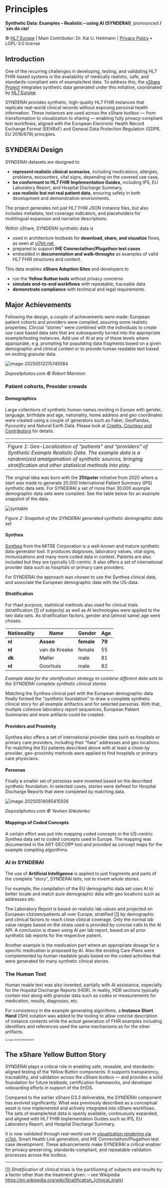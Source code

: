 # Principles
**Synthetic Data: Examples – Realistic – using AI (SYNDERAI)**, pronounced **/ˈsɪn.də.raɪ/**

© [HL7 Europe](https://hl7europe.org) | Main Contributor: Dr. Kai U. Heitmann | [Privacy Policy](https://hl7europe.eu/privacy-policy-for-hl7-europe/) • LGPL-3.0 license

## Introduction

One of the recurring challenges in developing, testing, and validating HL7 FHIR-based systems is the availability of medically realistic, safe, and standards-compliant sets of example/test data. To address this, the [xShare Project](https://xshare-project.eu) integrates synthetic data generated under this initiative, coordinated by [HL7 Europe](https://hl7europe.org).

SYNDERAI provides synthetic, high-quality HL7 FHIR instances that replicate real-world clinical records without exposing personal health information. These instances are used across the xShare toolbox — from transformation to visualization to sharing — enabling fully privacy-compliant test workflows, aligned with the European Electronic Health Record Exchange Format (EEHRxF) and General Data Protection Regulation (GDPR, EU 2016/679) principles.

## SYNDERAI Design

SYNDERAI datasets are designed to

- **represent realistic clinical scenarios**, including medications, allergies, problems, encounters, vital signs, depending on the covered use case,
- **be conformant to HL7 FHIR Implementation Guides**, including IPS, EU Laboratory Report, and Hospital Discharge Summary,
- **use realistic but not real patient data**, ensuring safety in both development and demonstration environments.

The project generates not just HL7 FHIR JSON instance files, but also includes metadata, test coverage indicators, and placeholders for multilingual expansion and narrative descriptions. 

Within xShare, SYNDERAI synthetic data is

- used in architecture testbeds for **download, share, and visualize** flows, as seen at [vi7eti.net](https://vi7eti.net),
- prepared to support **IHE Connectathon/Plugathon test cases**
- embedded in **documentation and walk-throughs** as examples of valid HL7 FHIR structures and content.

This data enables **xShare Adoption Sites** and developers to

- run the **Yellow Button tools** without privacy concerns
- **simulate end-to-end workflows** with repeatable, traceable data
- **demonstrate compliance** with technical and legal requirements.

## Major Achievements

Following the design, a couple of achievements were made: European patient cohorts and providers were compiled, assuring some realistic properties. Clincial "stories" were combined with the individuals to create use case based data sets that are subsequently turned into the appropriate example/testing instances. Add use of AI at any of these levels where appropriate, e.g. prompting for populating data fragments based on a given demographic and clinical context or to provide human readable text based on exsting granular data.  

![image-20250512215745584](img/eufam.png)

*Depositphotos.com © Robert Marmion*

### Patient cohorts, Provider crowds

#### Demographics

Large collections of synthetic human names residing in Europe with gender, language, birthdate and age, nationality, home address and geo coordinates were created using a couple of generators such as Faker, GeoPandas, Pycountry and Natural Earth Data. Please look at [Credits, Courtesy and Contributors](CCC.md) for details. 

| <img src="img/europe_marked_points_styled-cropped.png" alt="EUSY" style="zoom:15%;" /> |
| ------------------------------------------------------------ |
| *Figure 1: Geo-Localization of “patients” and  “providers” of Synthetic Example Realistic Data. The  example data is a randomized amalgamation of synthetic sources, bringing  stratification and other statistical methods into play.* |

The original idea was born with the **25tipster** initiative from 2020 where a start was made to generate 25.000 International Patient Summary (IPS) synthetic data sets. For SYNDERAI a set of more than 30.000 example demographic data sets were compiled. See the table below for an example snapshot of the data.

![syntable](img/syntable.png)

*Figure 2: Snapshot of the SYNDERAI generated synthetic demographic data set*

#### Synthea

[Synthea](https://synthetichealth.github.io/synthea/) from the MITRE Corporation is a well-known and mature synthetic data generator tool. It produces diagnoses, laboratory values, vital signs, immunizations and many more coded data in context. Patients are also included but they are typically US-centric. It also offers a set of international provider data such as hospitals or primary care providers.

For SYNDERAI the approach was chosen to use the Synthea clinical data, and associate the European demographic data with the US-data.

#### Stratification

For thast purpose, statistical methods also used for clinical trials (stratification [[1](#_ftn1)] of subjects) as well as AI technologies were applied to the two data sets. As stratification factors, gender and (almost same) age were chosen. 

| Nationality | Name          | Gender     | Age    |
| ----------- | ------------- | ---------- | ------ |
| **nl**      | **Assen**     | **female** | **79** |
| **nl**      | van de Kreeke | female     | 55     |
| **dk**      | Møller        | male       | 81     |
| **nl**      | Goorhuis      | male       | 82     |

*Example data for the startification strategy to combine different data sets to the SYNDERAI complete synthetic clinical stories*

Matching the Synthea clinical part with the European demographic data finally formed the "synthetic foundation" to draw a complete synthetic clinical story for all example artifactcs and for selected personas. With that, multiple cohesive laboratory report sequences, European Patient Summaries and more artifacts could be created.

#### Providers and Proximity

Synthea also offers a set of international provider data such as hospitals or primary care providers, including their "fake" addresses and geo locations. For matching the EU patients described above with at least a close-by provider, geo-proximity methods were applied to find hospitals or primary care physicians.

#### Personas

Finally a smaller set of personas were invented based on the described synthetic foundation. In selected cases, stories were defined for Hospital Discharge Reports that were completed by matching data. 

![image-20250514085415926](img/threegens.png)

*Depositphotos.com © Yevhen Shkolenko*

#### Mappings of Coded Concepts

A certain effort was put into mapping coded concepts in the US-centric Synthea data set to coded concepts used in Europe. The mapping was documented in the ART-DECOR® tool and provided as concept maps for the example compiling algorithms. 

### AI in SYNDERAI

The use of **Artificial Intelligence** is applied to just fragments and parts of the complete "story", SYNDERAI tells, not to invent whole stories. 

For example, the compilation of the EU demographic data set uses AI to better locate and match pure demographic data with geo locations such as addresses etc.

The Laboratory Report is based on realistic lab values and projected on European citzizen/patients all over Europe, stratified [[1](#_ftn1)] by demographic and clinical factors to reach close clinical coverage. Only the normal lab value ranges based on the strata used is provided by concise calls to the AI API. A conclusion is drawn using AI per lab report, based on all prior synthetic lab reports for the respective patient.

Another example is the medication part where an appropriate dosage for a specific medication is proposed by AI. Also the existing Care Plans were complemented by human readable goals based on the coded activities that were generated for many synthetic clinical stories.

### The Human Text

Human reable text was also invented, partially with AI assistance, especially for the Hopsital Discharge Reports (HDR). In reality, HDR sections typically contain text along with granular data such as codes or measurements for medication, results, diagnoses, etc. 

For consistency in the example generating algorithms, a **Instance Short Hand** (ISH) notation was added to the tooling to allow concise description of instance contents while the actual generation of FHIR examples including identifiers and references used the same mechanisms as for the other artifacts.

<img src="img/ishexample.png" alt="image-20250930103806919" style="zoom:45%;" />

## The xShare Yellow Button Story

SYNDERAI plays a critical role in enabling safe, reusable, and standards-aligned testing of the Yellow Button components. It supports transparency, traceability, and validation across the xShare toolbox — and provides a solid foundation for future testbeds, certification frameworks, and developer onboarding efforts in support of the EHDS.

Compared to the earlier xShare D3.3 deliverable, the SYNDERAI component has evolved significantly. What was previously described as a conceptual asset is now implemented and actively integrated into xShare workflows. The sets of example/test data is openly available, continuously expanded, and aligned with HL7 FHIR Implementation Guides such as IPS, EU Laboratory Report, and Hospital Discharge Summary.

It is now validated through real-world use in [visualization rendering via vi7eti](https://vi7eti.net), Smart Health Link generation, and IHE Connectathon/Plugathon test case development. These advancements make SYNDERAI a critical enabler for privacy-preserving, standards-compliant, and repeatable validation processes across the toolbox.

------

[[1](#_ftnref1)] *Stratification* of clinical trials is the partitioning of subjects and results by a factor other than the treatment given. – see Wikipedia https://en.wikipedia.org/wiki/Stratification_(clinical_trials)
